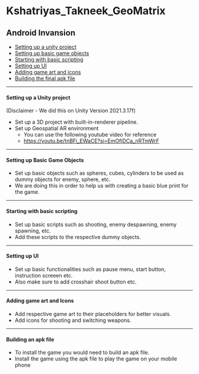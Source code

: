 # Kshatriyas_Takneek_GeoMatrix
## Android Invansion

- [Setting up a unity project](#1)
- [Setting up basic game objects](#2)
- [Starting with basic scripting](#3)
- [Setting up UI](#4)
- [Adding game art and icons](#5)
- [Building the final apk file](#6)

--------------------
<a name = "#1">

#### Setting up a Unity project
(Disclaimer - We did this on Unity Version 2021.3.17f)

- Set up a 3D project with built-in-renderer pipeline.
- Set up Geospatial AR environment
  - You can use the following youtube video for reference
  - https://youtu.be/tnBFi_EWaCE?si=EmOfjDCa_nRTmWrF

--------------------
<a name = "#2">

#### Setting up Basic Game Objects

- Set up basic objects such as spheres, cubes, cylinders to be used as dummy objects for enemy, sphere, etc.
- We are doing this in order to help us with creating a basic blue print for the game.

--------------------
<a name = "#3"></a>

#### Starting with basic scripting

- Set up basic scripts such as shooting, enemy despawning, enemy spawning, etc.
- Add these scripts to the respective dummy objects.

--------------------
<a name = "#4">

#### Setting up UI

- Set up basic functionalities such as pause menu, start button, instruction screeen etc.
- Also make sure to add crosshair shoot button etc.

--------------------
<a name = "#5">

#### Adding game art and Icons

- Add respective game art to their placeholders for better visuals.
- Add icons for shooting and switching weapons.

--------------------
<a name = "#5">

#### Building an apk file

- To install the game you would need to build an apk file.
- Install the game using the apk file to play the game on your mobile phone
